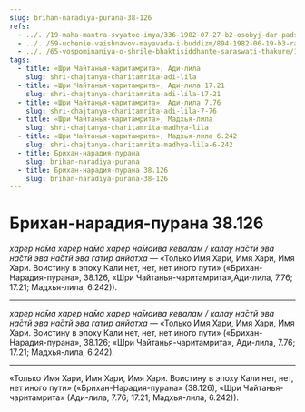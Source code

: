 ```yaml
---
slug: brihan-naradiya-purana-38-126
refs:
  - ../../19-maha-mantra-svyatoe-imya/336-1982-07-27-b2-osobyj-dar-padshim-lyudyam-kali-yugi.md
  - ../../59-uchenie-vaishnavov-mayavada-i-buddizm/894-1982-06-19-b3-razlichiya-v-ponimanii-krishny-i-ego-okruzheniya-u-smartov-vajshnavov-i-shankaritov.md
  - ../../65-vospominaniya-o-shrile-bhaktisiddhante-saraswati-thakure/1018-1982-06-30-a-b1-usloviya-dlya-pravilnogo-vospevaniya-svyatogo-imeni-istorii-iz-zhizni-sarasvati-thakura.md
tags:
  - title: «Шри Чайтанья-чаритамрита», Ади-лила
    slug: shri-chajtanya-charitamrita-adi-lila
  - title: «Шри Чайтанья-чаритамрита», Ади-лила 17.21
    slug: shri-chajtanya-charitamrita-adi-lila-17-21
  - title: «Шри Чайтанья-чаритамрита», Ади-лила 7.76
    slug: shri-chajtanya-charitamrita-adi-lila-7-76
  - title: «Шри Чайтанья-чаритамрита», Мадхья-лила
    slug: shri-chajtanya-charitamrita-madhya-lila
  - title: «Шри Чайтанья-чаритамрита», Мадхья-лила 6.242
    slug: shri-chajtanya-charitamrita-madhya-lila-6-242
  - title: Брихан-нарадия-пурана
    slug: brihan-naradiya-purana
  - title: Брихан-нарадия-пурана 38.126
    slug: brihan-naradiya-purana-38-126
---
```


# Брихан-нарадия-пурана 38.126

*харер на̄ма харер на̄ма харер на̄маива кевалам / калау на̄стй эва на̄стй эва на̄стй эва гатир анйатха* — «Только Имя Хари, Имя Хари, Имя Хари. Воистину в эпоху Кали нет, нет, нет иного пути» («Брихан-Нарадия-пурана», 38.126, «Шри Чайтанья-чаритамрита»,Ади-лила, 7.76; 17.21; Мадхья-лила, 6.242)).

---

*харер на̄ма харер на̄ма харер на̄маива кевалам / калау на̄стй эва на̄стй эва на̄стй эва гатир анйатха* — «Только Имя Хари, Имя Хари, Имя Хари. Воистину в эпоху Кали нет, нет, нет иного пути» («Брихан-Нарадия-пурана», 38.126; «Шри Чайтанья-чаритамрита», Ади-лила, 7.76; 17.21; Мадхья-лила, 6.242).

---

«Только Имя Хари, Имя Хари, Имя Хари. Воистину в эпоху Кали нет, нет, нет иного пути» («Брихан-Нарадия-пурана» (38.126), «Шри Чайтанья-чаритамрита» (Ади-лила, 7.76; 17.21; Мадхья-лила, 6.242)).

